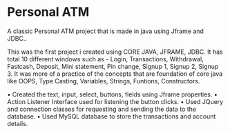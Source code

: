 # Personal ATM


A classic Personal ATM project that is made in java using Jframe and JDBC..


This was the first project i created using CORE JAVA, JFRAME, JDBC.
It has total 10 different windows such as - Login, Transactions, Withdrawal, Fastcash, Deposit, Mini statement, Pin change, Signup 1, Signup 2, Signup 3.
It was more of a practice of the concepts that are foundation of core java like OOPS, Type Casting, Variables, Strings, Funtions, Constructors.

• Created the text, input, select, buttons, fields using Jframe properties.
• Action Listener Interface used for listening the button clicks.
• Used JQuery and connection classes for requesting and sending the data to the database.
• Used MySQL database to store the transactions and account details.




